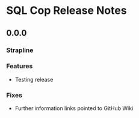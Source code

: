 # SQL Cop Release Notes
## 0.0.0
### Strapline

### Features
* Testing release

### Fixes
* Further information links pointed to GitHub Wiki
